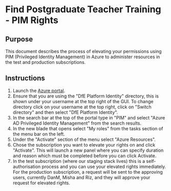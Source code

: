 # Find Postgraduate Teacher Training - PIM Rights 

## Purpose

This document describes the process of elevating your permissions using PIM (Privileged Identity Management) in Azure to administer resources in the test and production subscriptions.

## Instructions

1. Launch the [Azure portal](https://portal.azure.com).
2. Ensure that you are using the "DfE Platform Identity" directory, this is shown under your username at the top right of the GUI. To change directory click on your username at the top right, click on "Switch directory" and then select "DfE Platform Identity".
3. In the search bar at the top of the portal type in "PIM" and select "Azure AD Privileged Identity Management" from the search results.
4. In the new blade that opens select "My roles" from the tasks section of the menu bar on the left.
5. Under the "Activate" section of the menu select "Azure Resources".
6. Chose the subscription you want to elevate your rights on and click "Activate". This will launch a new panel where you can specify duration and reason which must be completed before you can click Activate.
7. In the test subscription (where our staging stack lives) this is a self-authorisation process and you can use your elevated rights immediately. For the production subscription, a request will be sent to the approving users, currently DanM, Misha and Riz, and they will approve your request for elevated rights.
